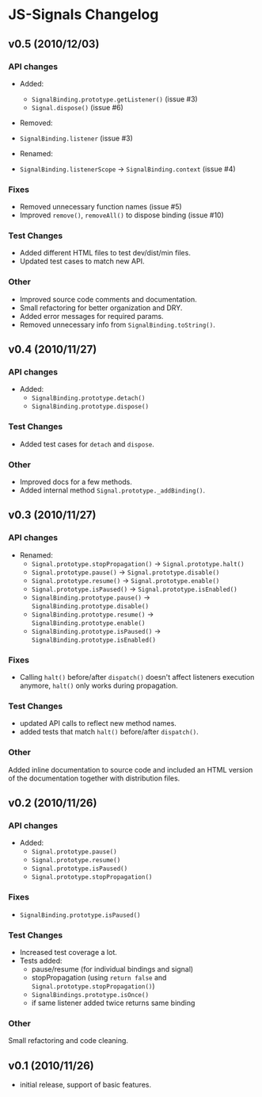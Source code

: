 # JS-Signals Changelog #



## v0.5 (2010/12/03) ##

### API changes ###

 - Added:
   - `SignalBinding.prototype.getListener()` (issue #3)
   - `Signal.dispose()` (issue #6)
    
 - Removed:
  - `SignalBinding.listener` (issue #3)
  
 - Renamed:
  - `SignalBinding.listenerScope` -> `SignalBinding.context` (issue #4)

### Fixes ###

 - Removed unnecessary function names (issue #5)
 - Improved `remove()`, `removeAll()` to dispose binding (issue #10)

### Test Changes ###

 - Added different HTML files to test dev/dist/min files. 
 - Updated test cases to match new API.
 
### Other ###

 - Improved source code comments and documentation.
 - Small refactoring for better organization and DRY. 
 - Added error messages for required params.
 - Removed unnecessary info from `SignalBinding.toString()`.



## v0.4 (2010/11/27) ##

### API changes ###

 - Added:
   - `SignalBinding.prototype.detach()`
   - `SignalBinding.prototype.dispose()`
 
### Test Changes ###

 - Added test cases for `detach` and `dispose`.
 
### Other ###

 - Improved docs for a few methods.
 - Added internal method `Signal.prototype._addBinding()`.
 


## v0.3 (2010/11/27) ##

### API changes ###
 
 - Renamed:
   - `Signal.prototype.stopPropagation()` -> `Signal.prototype.halt()`
   - `Signal.prototype.pause()` -> `Signal.prototype.disable()`
   - `Signal.prototype.resume()` -> `Signal.prototype.enable()`
   - `Signal.prototype.isPaused()` -> `Signal.prototype.isEnabled()`
   - `SignalBinding.prototype.pause()` -> `SignalBinding.prototype.disable()`
   - `SignalBinding.prototype.resume()` -> `SignalBinding.prototype.enable()`
   - `SignalBinding.prototype.isPaused()` -> `SignalBinding.prototype.isEnabled()`
   
### Fixes ###

 - Calling `halt()` before/after `dispatch()` doesn't affect listeners execution anymore, `halt()` only works during propagation.

### Test Changes ###

 - updated API calls to reflect new method names.
 - added tests that match `halt()` before/after `dispatch()`.

### Other ###

Added inline documentation to source code and included an HTML version of the documentation together with distribution files.



## v0.2 (2010/11/26) ##

### API changes ###
 
 - Added:
   - `Signal.prototype.pause()`
   - `Signal.prototype.resume()`
   - `Signal.prototype.isPaused()`
   - `Signal.prototype.stopPropagation()`
 
### Fixes ###
 
 - `SignalBinding.prototype.isPaused()`

### Test Changes ###

 - Increased test coverage a lot. 
 - Tests added: 
   - pause/resume (for individual bindings and signal)
   - stopPropagation (using `return false` and `Signal.prototype.stopPropagation()`)
   - `SignalBindings.prototype.isOnce()`
   - if same listener added twice returns same binding

### Other ###

Small refactoring and code cleaning.



## v0.1 (2010/11/26) ##

 - initial release, support of basic features.